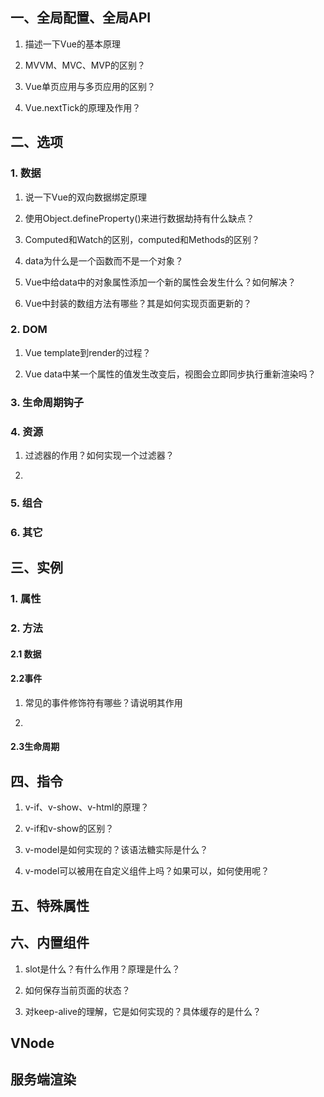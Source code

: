 ## 一、全局配置、全局API
1. 描述一下Vue的基本原理

2. MVVM、MVC、MVP的区别？

3. Vue单页应用与多页应用的区别？

4. Vue.nextTick的原理及作用？

## 二、选项 
### 1. 数据
1. 说一下Vue的双向数据绑定原理

2. 使用Object.defineProperty()来进行数据劫持有什么缺点？

3. Computed和Watch的区别，computed和Methods的区别？

4. data为什么是一个函数而不是一个对象？

5. Vue中给data中的对象属性添加一个新的属性会发生什么？如何解决？

6. Vue中封装的数组方法有哪些？其是如何实现页面更新的？



#### 
### 2. DOM
1. Vue template到render的过程？

2. Vue data中某一个属性的值发生改变后，视图会立即同步执行重新渲染吗？

### 3. 生命周期钩子

### 4. 资源
1. 过滤器的作用？如何实现一个过滤器？

2. 

### 5. 组合

### 6. 其它


## 三、实例 
### 1. 属性

### 2. 方法
#### 2.1 数据

#### 2.2事件
1. 常见的事件修饰符有哪些？请说明其作用

2. 

#### 2.3生命周期


## 四、指令
1. v-if、v-show、v-html的原理？

2. v-if和v-show的区别？

3. v-model是如何实现的？该语法糖实际是什么？

4. v-model可以被用在自定义组件上吗？如果可以，如何使用呢？



## 五、特殊属性


## 六、内置组件
1. slot是什么？有什么作用？原理是什么？

2. 如何保存当前页面的状态？

3. 对keep-alive的理解，它是如何实现的？具体缓存的是什么？

## VNode

## 服务端渲染
